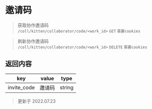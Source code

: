 # 邀请码

> 获取协作邀请码  
> `/coll/kitten/collaborator/code/<work_id>` `GET` `需要cookies`

> 刷新协作邀请码  
> `/coll/kitten/collaborator/code/<work_id>` `DELETE` `需要cookies`

## 返回内容

|     key     | value  |  type  |
| :---------: | :----: | :----: |
| invite_code | 邀请码 | string |

> 更新于 2022.07.23
